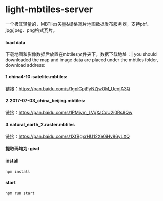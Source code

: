 # light-mbtiles-server
一个极其轻量的，MBTiles矢量&栅格瓦片地图数据发布服务器，支持pbf、jpg/jpeg、png格式瓦片。

#### **load data**
下载地图和影像数据后放置在mbtiles文件夹下，数据下载地址：| you should downloaded the map and image data are placed under the mbtiles folder, download address:
#### 1.china4-10-satelite.mbtiles:
  链接：https://pan.baidu.com/s/1gplCpjPyNZjwOM_UeqjA3Q 
#### 2.2017-07-03_china_beijing.mbtiles:
  链接：https://pan.baidu.com/s/1PMiym_LVgXaCoU2j0Rs9Qw 
#### 3.natural_earth_2.raster.mbtiles
链接：https://pan.baidu.com/s/1XfBgxrHU12Xe0iHv86yLXQ 
#### 提取码均为: gisd

#### **install**
```
npm install
```

#### **start**
```
npm run start
```
